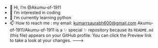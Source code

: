 - 👋 Hi, I’m @Akumu-of-1911
- 👀 I’m interested in coding
- 🌱 I’m currently learning python
- 📫 How to reach me : my email: kumarrsaurabh600@gmail.com
Akumu-of-1911/Akumu-of-1911 is a ✨ special ✨ repository because its `README.md` (this file) appears on your GitHub profile.
You can click the Preview link to take a look at your changes.
--->
